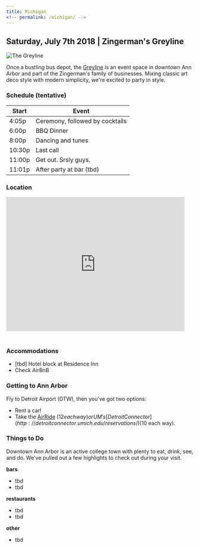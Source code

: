 ```yaml
---
title: Michigan
<!-- permalink: /michigan/ -->
---
```


## Saturday, July 7th 2018 | Zingerman's Greyline

![The Greyline](/images/greyline_front.jpg)

<!-- Please [RVSP here](https://goo.gl/forms/GRRok0qCBZ4AS7L03)! -->

Once a bustling bus depot, the [Greyline](http://www.zingermansgreyline.com/) is an event space in downtown Ann Arbor and part of the Zingerman's family of businesses. Mixing classic art deco style with modern simplicity, we're excited to party in style.


### Schedule (tentative)

Start | Event
------------ | -------------
4:05p | Ceremony, followed by cocktails
6:00p | BBQ Dinner
8:00p | Dancing and tunes
10:30p | Last call
11:00p | Get out. Srsly guys.
11:01p | After party at bar (tbd)


### Location

<iframe src="https://www.google.com/maps/embed?pb=!1m18!1m12!1m3!1d2951.8468835758335!2d-83.75163308472028!3d42.28179174803361!2m3!1f0!2f0!3f0!3m2!1i1024!2i768!4f13.1!3m3!1m2!1s0x883cae3d0d443af5%3A0xe7138a506a1f879e!2sZingerman&#39;s+Greyline!5e0!3m2!1sen!2sus!4v1516557381422" width="480" height="360" frameborder="0" style="border:0; margin-bottom: 20px" allowfullscreen></iframe>


### Accommodations

- [tbd] Hotel block at Residence Inn
- Check AirBnB

### Getting to Ann Arbor

Fly to Detroit Airport (DTW), then you've got two options:

- Rent a car!
- Take the [AirRide](http://www.theride.org/Services/Airport-Service) ($12 each way) or UM's [Detroit Connector](http://detroitconnector.umich.edu/reservations/) ($10 each way).


### Things to Do

Downtown Ann Arbor is an active college town with plenty to eat, drink, see, and do. We've pulled out a few highlights to check out during your visit.

**bars**
- tbd
- tbd

**restaurants**
- tbd
- tbd

**other**
- tbd
